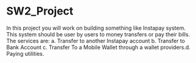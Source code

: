 # SW2_Project
In this project you will work on building something like Instapay system. This system should be  user by users to money transfers or pay their bills. The services are: a. Transfer to another Instapay account b. Transfer to Bank Account c. Transfer To a Mobile Wallet through a wallet providers.d. Paying utilities.
